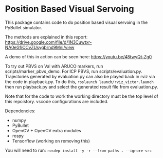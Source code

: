 # Position Based Visual Servoing 

This package contains code to do position based visual servoing in the PyBullet simulator. 

The methods are explained in this report: https://drive.google.com/file/d/1N3Cuwtxr-NA0eG1iCCvZUsygbrnd9Mni/view

A demo of this in action can be seen here: https://youtu.be/48twyQt-Zg0

To try out PBVS on Val with ARUCO markers, run scripts/marker_pbvs_demo. For ICP PBVS, run scripts/evaluation.py. Trajectories generated by evaluation.py can also be played back in rviz via the code in playback.py. To do this, `roslaunch launch/rviz_victor.launch` then run playback.py and select the generated result file from evaluation.py.

Note that for the code to work the working directory must be the top level of this repoistory. vscode configurations are included.

Dependencies: 
- numpy 
- PyBullet
- OpenCV + OpenCV extra modules 
- rospy
- Tensorflow (working on removing this)

You will need to run: `rosdep install -y -r --from-paths . --ignore-src`
